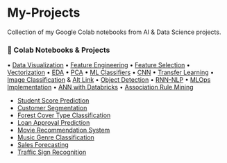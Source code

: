 # My-Projects
Collection of my Google Colab notebooks from AI &amp; Data Science projects.
### 🔗 Colab Notebooks & Projects
• [Data Visualization](https://tinyurl.com/4av3fujh) • [Feature Engineering](https://tinyurl.com/4yr79z72) • [Feature Selection](https://tinyurl.com/mr3ed9fm) • [Vectorization](https://tinyurl.com/39jypsbz) • [EDA](https://tinyurl.com/3nvn59re) • [PCA](https://tinyurl.com/37w9y84k) • [ML Classifiers](https://tinyurl.com/2uyfupfe) • [CNN](https://tinyurl.com/yc8y8vc6) • [Transfer Learning](https://tinyurl.com/55599hk3) • [Image Classification](https://tinyurl.com/5n6uh8au) & [Alt Link](https://tinyurl.com/yc4k7ska) • [Object Detection](https://tinyurl.com/mudy4eyh) • [RNN-NLP](https://tinyurl.com/3wk4fxyk) • [MLOps Implementation](https://tinyurl.com/2p8355f4) • [ANN with Databricks](https://tinyurl.com/z4drjn9x) • [Association Rule Mining](https://tinyurl.com/39ba5888) 
- [Student Score Prediction](https://tinyurl.com/33r86uws)
- [Customer Segmentation](https://tinyurl.com/2hah3c63)
- [Forest Cover Type Classification](https://tinyurl.com/4b6abh64)
- [Loan Approval Prediction](https://tinyurl.com/mryt5ehy)
- [Movie Recommendation System](https://tinyurl.com/4yfykyc4)
- [Music Genre Classification](https://tinyurl.com/39svvjek)
- [Sales Forecasting](https://tinyurl.com/5duyrsze)
- [Traffic Sign Recognition](https://tinyurl.com/54tmmk8p)
